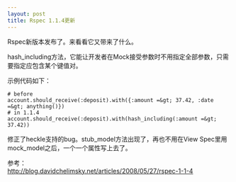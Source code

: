 ```yaml
--- 
layout: post
title: Rspec 1.1.4更新
---
```

Rspec新版本发布了。来看看它又带来了什么。

hash_including方法，它能让开发者在Mock接受参数时不用指定全部参数，只需要指定应包含某个键值对。

示例代码如下：

    # before
    account.should_receive(:deposit).with({:amount =&gt; 37.42, :date =&gt; anything()})
    # in 1.1.4
    account.should_receive(:deposit).with(hash_including(:amount =&gt; 37.42))

修正了heckle支持的bug。stub_model方法出现了，再也不用在View Spec里用mock_model之后，一个一个属性写上去了。

参考：<br /><a href="http://blog.davidchelimsky.net/articles/2008/05/27/rspec-1-1-4">http://blog.davidchelimsky.net/articles/2008/05/27/rspec-1-1-4</a>
